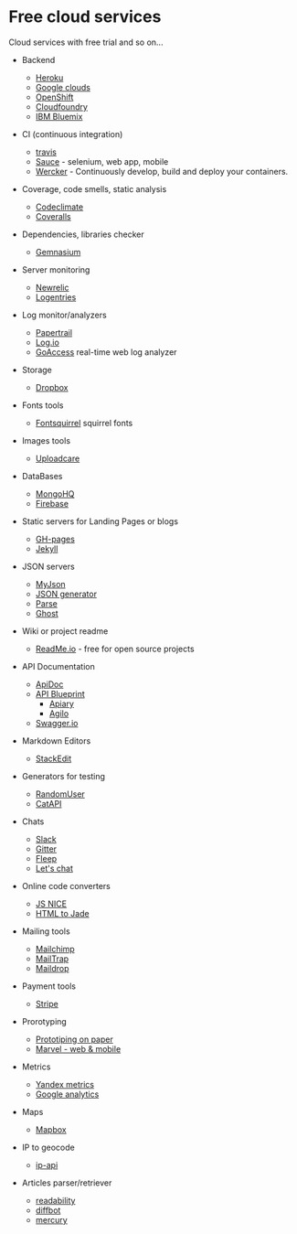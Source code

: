 Free cloud services
==========

Cloud services with free trial and so on...

- Backend
  - [Heroku](https://www.heroku.com/)
  - [Google clouds](https://cloud.google.com/)
  - [OpenShift](https://www.openshift.com)
  - [Cloudfoundry](https://www.cloudfoundry.org)
  - [IBM Bluemix](https://console.ng.bluemix.net/)

- CI (continuous integration)
  - [travis](https://travis-ci.org/)
  - [Sauce](https://saucelabs.com/) - selenium, web app, mobile
  - [Wercker](http://wercker.com/) - Continuously develop, build and deploy your containers.

- Coverage, code smells, static analysis 
  - [Codeclimate](https://codeclimate.com)
  - [Coveralls](https://coveralls.io/)

- Dependencies, libraries checker
  - [Gemnasium](https://gemnasium.com/dashboard)

- Server monitoring
  - [Newrelic](http://newrelic.com/)
  - [Logentries](https://logentries.com/)

- Log monitor/analyzers
  - [Papertrail](https://papertrailapp.com/) 
  - [Log.io](http://logio.org/) 
  - [GoAccess](http://goaccess.io/) real-time web log analyzer

- Storage
  - [Dropbox](https://www.dropbox.com/developers)

- Fonts tools
  - [Fontsquirrel](http://www.fontsquirrel.com/tools/webfont-generator) squirrel fonts

- Images tools
  - [Uploadcare](https://uploadcare.com/)

- DataBases
  - [MongoHQ](https://www.mongohq.com/)
  - [Firebase](https://www.firebase.com/)

- Static servers for Landing Pages or blogs
  - [GH-pages](https://pages.github.com/)
  - [Jekyll](http://jekyllrb.com/)

- JSON servers
  - [MyJson](http://myjson.com/)
  - [JSON generator](http://www.json-generator.com/)
  - [Parse](https://parse.com/)
  - [Ghost](https://ghost.org/)

- Wiki or project readme
  - [ReadMe.io](https://readme.io/) - free for open source projects 

- API Documentation
  - [ApiDoc](http://apidocjs.com) 
  - [API Blueprint](http://apiblueprint.org/)
    - [Apiary](http://apiary.com) 
    - [Agilo](https://github.com/danielgtaylor/aglio)
  - [Swagger.io](http://swagger.io/) 

- Markdown Editors
  - [StackEdit](https://stackedit.io) 

- Generators for testing
  - [RandomUser](http://randomuser.me/)
  - [CatAPI](http://thecatapi.com/)

- Chats
  - [Slack](https://slack.com/)
  - [Gitter](http://gitter.im)
  - [Fleep](https://fleep.io/)
  - [Let's chat](http://sdelements.github.io/lets-chat/)

- Online code converters
  - [JS NICE](http://jsnice.org/) 
  - [HTML to Jade](http://html2jade.org/)

- Mailing tools
  - [Mailchimp](http://mailchimp.com/)
  - [MailTrap](https://mailtrap.io/)
  - [Maildrop](http://maildrop.cc/)

- Payment tools
  - [Stripe](https://stripe.com/)

- Prorotyping
  - [Prototiping on paper](https://popapp.in/)
  - [Marvel - web & mobile](https://marvelapp.com/)

- Metrics
  - [Yandex metrics](https://metrika.yandex.com/)
  - [Google analytics](http://www.google.com/analytics/features/)

- Maps
  - [Mapbox](https://www.mapbox.com/)

- IP to geocode
  - [ip-api](http://ip-api.com/) 

- Articles parser/retriever
  - [readability](https://www.readability.com/developers/api/parser) 
  - [diffbot](http://www.diffbot.com/)
  - [mercury](https://mercury.postlight.com/)
